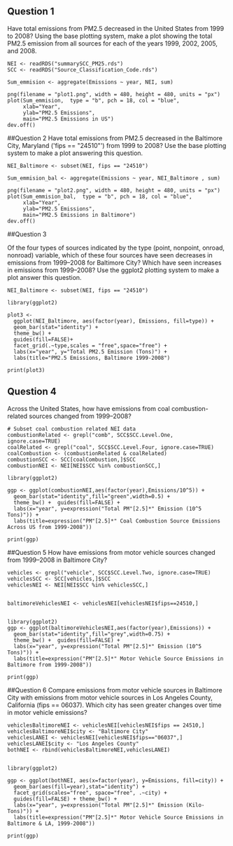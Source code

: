 
## Question 1

Have total emissions from PM2.5 decreased in the United States from 1999 to 2008? Using the base plotting system, make a plot showing the total PM2.5 emission from all sources for each of the years 1999, 2002, 2005, and 2008.

````
NEI <- readRDS("summarySCC_PM25.rds")
SCC <- readRDS("Source_Classification_Code.rds")

Sum_emmision <- aggregate(Emissions ~ year, NEI, sum)

png(filename = "plot1.png", width = 480, height = 480, units = "px")
plot(Sum_emmision,  type = "b", pch = 18, col = "blue",
     xlab="Year",
     ylab="PM2.5 Emissions", 
     main="PM2.5 Emissions in US")
dev.off()

````

##Question 2
Have total emissions from PM2.5 decreased in the Baltimore City, Maryland ('fips == "24510"') from 1999 to 2008? 
Use the base plotting system to make a plot answering this question.


````
NEI_Baltimore <- subset(NEI, fips == "24510")

Sum_emmision_bal <- aggregate(Emissions ~ year, NEI_Baltimore , sum)

png(filename = "plot2.png", width = 480, height = 480, units = "px")
plot(Sum_emmision_bal,  type = "b", pch = 18, col = "blue",
     xlab="Year",
     ylab="PM2.5 Emissions", 
     main="PM2.5 Emissions in Baltimore")
dev.off()

````

##Question 3

Of the four types of sources indicated by the type (point, nonpoint, onroad, nonroad) variable, which of these four sources
have seen decreases in emissions from 1999–2008 for Baltimore City? Which have seen increases in emissions from 1999–2008? Use the ggplot2 plotting system to make a plot answer this question.

````
NEI_Baltimore <- subset(NEI, fips == "24510")

library(ggplot2)

plot3 <- 
  ggplot(NEI_Baltimore, aes(factor(year), Emissions, fill=type)) +
  geom_bar(stat="identity") +
  theme_bw() + 
  guides(fill=FALSE)+
  facet_grid(.~type,scales = "free",space="free") + 
  labs(x="year", y="Total PM2.5 Emission (Tons)") + 
  labs(title="PM2.5 Emissions, Baltimore 1999-2008")

print(plot3)

````



## Question 4
Across the United States, how have emissions from coal combustion-related sources changed from 1999–2008?

```
# Subset coal combustion related NEI data
combustionRelated <- grepl("comb", SCC$SCC.Level.One, ignore.case=TRUE)
coalRelated <- grepl("coal", SCC$SCC.Level.Four, ignore.case=TRUE) 
coalCombustion <- (combustionRelated & coalRelated)
combustionSCC <- SCC[coalCombustion,]$SCC
combustionNEI <- NEI[NEI$SCC %in% combustionSCC,]

library(ggplot2)

ggp <- ggplot(combustionNEI,aes(factor(year),Emissions/10^5)) +
  geom_bar(stat="identity",fill="green",width=0.5) +
  theme_bw() +  guides(fill=FALSE) +
  labs(x="year", y=expression("Total PM"[2.5]*" Emission (10^5 Tons)")) + 
  labs(title=expression("PM"[2.5]*" Coal Combustion Source Emissions Across US from 1999-2008"))

print(ggp)
```

##Question 5
How have emissions from motor vehicle sources changed from 1999–2008 in Baltimore City?

````
vehicles <- grepl("vehicle", SCC$SCC.Level.Two, ignore.case=TRUE)
vehiclesSCC <- SCC[vehicles,]$SCC
vehiclesNEI <- NEI[NEI$SCC %in% vehiclesSCC,]
 

baltimoreVehiclesNEI <- vehiclesNEI[vehiclesNEI$fips==24510,]
 

library(ggplot2)
ggp <- ggplot(baltimoreVehiclesNEI,aes(factor(year),Emissions)) +
  geom_bar(stat="identity",fill="grey",width=0.75) +
  theme_bw() +  guides(fill=FALSE) +
  labs(x="year", y=expression("Total PM"[2.5]*" Emission (10^5 Tons)")) + 
  labs(title=expression("PM"[2.5]*" Motor Vehicle Source Emissions in Baltimore from 1999-2008"))

print(ggp)
````

##Question 6
Compare emissions from motor vehicle sources in Baltimore City with emissions from motor vehicle sources in Los Angeles County, California (fips == 06037). Which city has seen greater changes over time in motor vehicle emissions?
````
vehiclesBaltimoreNEI <- vehiclesNEI[vehiclesNEI$fips == 24510,]
vehiclesBaltimoreNEI$city <- "Baltimore City"
vehiclesLANEI <- vehiclesNEI[vehiclesNEI$fips=="06037",]
vehiclesLANEI$city <- "Los Angeles County"
bothNEI <- rbind(vehiclesBaltimoreNEI,vehiclesLANEI)
 

library(ggplot2)

ggp <- ggplot(bothNEI, aes(x=factor(year), y=Emissions, fill=city)) +
  geom_bar(aes(fill=year),stat="identity") +
  facet_grid(scales="free", space="free", .~city) +
  guides(fill=FALSE) + theme_bw() +
  labs(x="year", y=expression("Total PM"[2.5]*" Emission (Kilo-Tons)")) + 
  labs(title=expression("PM"[2.5]*" Motor Vehicle Source Emissions in Baltimore & LA, 1999-2008"))

print(ggp)
````
